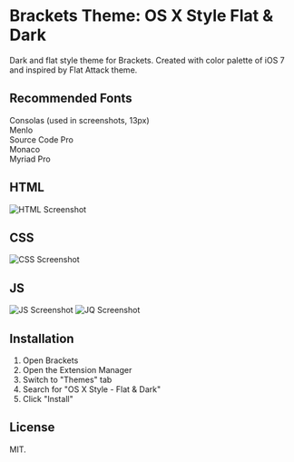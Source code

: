 # Brackets Theme: OS X Style Flat & Dark
Dark and flat style theme for Brackets. Created with color palette of iOS 7 and inspired by Flat Attack theme.

## Recommended Fonts
Consolas (used in screenshots, 13px) <br>
Menlo <br>
Source Code Pro <br>
Monaco <br>
Myriad Pro <br>

## HTML
![HTML Screenshot](https://github.com/aydieneue/brackets-osx-flat-dark-theme/blob/master/ss/html.png)

## CSS
![CSS Screenshot](https://github.com/aydieneue/brackets-osx-flat-dark-theme/blob/master/ss/css.png)

## JS
![JS Screenshot](https://github.com/aydieneue/brackets-osx-flat-dark-theme/blob/master/ss/js.png)
![JQ Screenshot](https://github.com/aydieneue/brackets-osx-flat-dark-theme/blob/master/ss/jq.png)

## Installation
1. Open Brackets
2. Open the Extension Manager
3. Switch to "Themes" tab
4. Search for "OS X Style - Flat & Dark"
5. Click "Install"

## License
MIT.